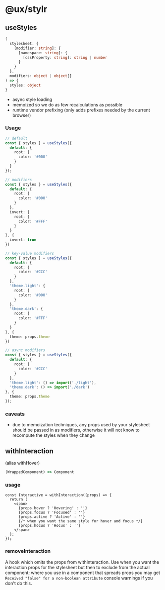 # @ux/stylr

## useStyles
```ts
(
  stylesheet: {
    [modifier: string]: {
      [namespace: string]: {
        [cssProperty: string]: string | number
      }
    }
  },
  modifiers: object | object[]
) => {
  styles: object
}
```

- async style loading
- memoized so we do as few recalculations as possible
- runtime vendor prefixing (only adds prefixes needed by the current browser)

### Usage
```ts
// default
const { styles } = useStyles({
  default: {
    root: {
      color: '#000'
    }
  }
});
```
```ts
// modifiers
const { styles } = useStyles({
  default: {
    root: {
      color: '#000'
    }
  },
  invert: {
    root: {
      color: '#FFF'
    }
  }
}, {
  invert: true
})
```
```ts
// key-value modifiers
const { styles } = useStyles({
  default: {
    root: {
      color: '#CCC'
    }
  },
  'theme.light': {
    root: {
      color: '#000'
    }
  },
  'theme.dark': {
    root: {
      color: '#FFF'
    }
  }
}, {
  theme: props.theme
})
```
```ts
// async modifiers
const { styles } = useStyles({
  default: {
    root: {
      color: '#CCC'
    }
  },
  'theme.light': () => import('./light'),
  'theme.dark': () => import('./dark')
}, {
  theme: props.theme
});
```

### caveats
- due to memoization techniques, any props used by your stylesheet should be passed in as modifiers, otherwise it will not know to recompute the styles when they change

## withInteraction 
(alias withHover)
```ts
(WrappedComponent) => Component
```

### usage
```tsx
const Interactive = withInteraction((props) => {
  return (
    <span>
      {props.hover ? 'Hovering' : ''}
      {props.focus ? 'Focused' : ''}
      {props.active ? 'Active' : ''}
      {/* when you want the same style for hover and focus */}
      {props.hocus ? 'Hocus' : ''}
    </span>
  );
});
```

### removeInteraction
A hook which omits the props from withInteraction. Use when you want the interaction props for the stylesheet but then to exclude from the actual component; where you use in a component that spreads props you may get `Received "false" for a non-boolean attribute` console warnings if you don't do this.
